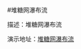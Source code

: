  #堆糖网瀑布流
	
描述：堆糖网瀑布流

演示地址：[堆糖网瀑布流](https://mingyangya.github.io/demo/duitang-waterfall/index.html)
